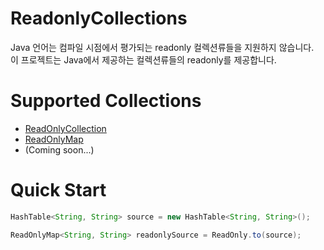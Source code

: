 # ReadonlyCollections
Java 언어는 컴파일 시점에서 평가되는 readonly 컬렉션류들을 지원하지 않습니다. <br>
이 프로젝트는 Java에서 제공하는 컬렉션류들의 readonly를 제공합니다.

# Supported Collections
* [ReadOnlyCollection](lib/src/main/java/com/esheich/readonlycollections/ReadOnlyCollection.java)
* [ReadOnlyMap](lib/src/main/java/com/esheich/readonlycollections/ReadOnlyMap.java)
* (Coming soon...)

# Quick Start
```java
HashTable<String, String> source = new HashTable<String, String>();

ReadOnlyMap<String, String> readonlySource = ReadOnly.to(source);
```
